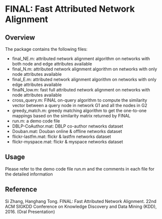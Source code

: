 # FINAL: Fast Attributed Network Alignment
## Overview
The package contains the following files:
- final_NE.m: attributed network alignment algorithm on networks with both node and edge attributes available
- final_N.m: attributed network alignment algorithm on networks with only node attributes available
- final_E.m: attributed network alignment algorithm on networks with only edge attributes available
- finalN_low.m: fast full attributed network alignment on networks with node attributes available
- cross_query.m: FINAL on-query algorithm to compute the similarity vector between a query node in network G1 and all the nodes in G2
- greedy_match.m: greedy matching algorithm to get the one-to-one mappings based on the similarity matrix returned by FINAL
- run.m: a demo code file 
- DBLP-CoAuthor.mat: DBLP co-author networks dataset
- Douban.mat: Douban online & offline networks dataset
- flickr-lastfm.mat: flickr & lastfm networks dataset
- flickr-myspace.mat: flickr & myspace networks dataset

## Usage
Please refer to the demo code file run.m and the comments in each file for the detailed information

## Reference
Si Zhang, Hanghang Tong. FINAL: Fast Attributed Network Alignment. 22nd ACM SIGKDD Conference on Knowledge Discovery and Data Mining (KDD), 2016. (Oral Presentation)
